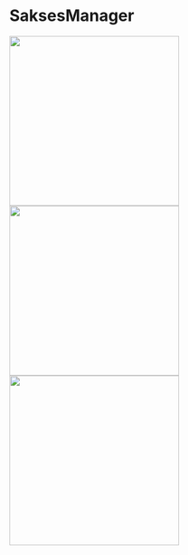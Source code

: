 # SaksesManager

<img src="https://i.imgur.com/JurfbSn.png" width = 300>
<img src="https://i.imgur.com/ZhCHiN1.png" width = 300>
<img src="https://i.imgur.com/GPEgHaX.png" width = 300>
